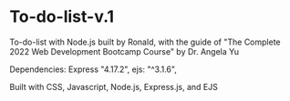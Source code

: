 # To-do-list-v.1
To-do-list with Node.js built by Ronald, with the guide of "The Complete 2022 Web Development Bootcamp Course" by Dr. Angela Yu

Dependencies: Express "4.17.2", ejs: "^3.1.6",

Built with CSS, Javascript, Node.js, Express.js, and EJS
